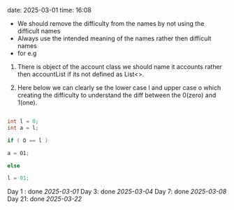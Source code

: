 date: 2025-03-01
time: 16:08


-  We should remove the difficulty from the names by not using the difficult names 
- Always use the intended meaning of the names rather then difficult names
- for e.g 

1. There is object of the account class we should name it accounts rather then accountList if its not defined as List<>.
	

2. Here below we can clearly se the lower case l and upper case o which creating the difficulty to understand the diff between the 0(zero) and 1(one).
```java

int l = 0;
int a = l;

if ( O == l )

a = O1;

else

l = 01;
```


Day 1 : done *2025-03-01*
Day 3: done *2025-03-04*
Day 7: done *2025-03-08*
Day 21: done *2025-03-22*